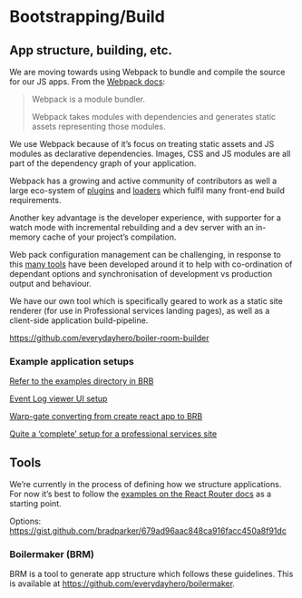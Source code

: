 # Bootstrapping/Build

## App structure, building, etc.

We are moving towards using Webpack to bundle and compile the source for our JS apps. From the [Webpack docs](http://webpack.github.io/docs/what-is-webpack.html):

> Webpack is a module bundler.
>
> Webpack takes modules with dependencies and generates static assets representing those modules.

We use Webpack because of it’s focus on treating static assets and JS modules as declarative dependencies. Images, CSS and JS modules are all part of the dependency graph of your application.

Webpack has a growing and active community of contributors as well a large eco-system of [plugins](http://webpack.github.io/docs/list-of-plugins.html) and [loaders](http://webpack.github.io/docs/list-of-loaders.html) which fulfil many front-end build requirements.

Another key advantage is the developer experience, with supporter for a watch mode with incremental rebuilding and a dev server with an in-memory cache of your project’s compilation.

Web pack configuration management can be challenging, in response to this [many tools](https://github.com/facebookincubator/create-react-app#alternatives) have been developed around it to help with co-ordination of dependant options and synchronisation of development vs production output and behaviour.

We have our own tool which is specifically geared to work as a static site renderer (for use in Professional services landing pages), as well as a client-side application build-pipeline.

https://github.com/everydayhero/boiler-room-builder

### Example application setups

[Refer to the examples directory in BRB](https://github.com/everydayhero/boiler-room-builder/tree/master/examples)

[Event Log viewer UI setup](https://github.com/everydayhero/kanga/commit/431e7194f4e5b46dd82d7678de8f83b8e8eea6e7)

[Warp-gate converting from create react app to BRB](https://github.com/everydayhero/warp-gate/pull/28)

[Quite a ‘complete’ setup for a professional services site](https://github.com/everydayhero/strava-challenge/commit/29d748aea2d7f30f2966cb7d4eac3a45f51f9832)

## Tools

We’re currently in the process of defining how we structure applications. For now it’s best to follow the [examples on the React Router docs](https://github.com/reactjs/react-router/tree/master/examples) as a starting point.

Options: https://gist.github.com/bradparker/679ad96aac848ca916facc450a8f91dc

### Boilermaker (BRM)

BRM is a tool to generate app structure which follows these guidelines. This is available at https://github.com/everydayhero/boilermaker.
